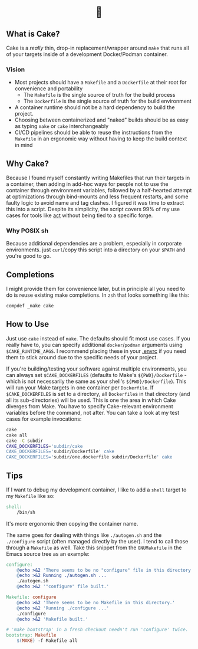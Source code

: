 <h1 align="center"> 🍰 </h1>

## What is Cake?
Cake is a *really* thin, drop-in replacement/wrapper around `make` that runs all
of your targets inside of a development Docker/Podman container.

### Vision
- Most projects should have a `Makefile` and a `Dockerfile` at their root for
  convenience and portability
  - The `Makefile` is the single source of truth for the build process
  - The `Dockerfile` is the single source of truth for the build environment
- A container runtime should not be a hard dependency to build the project.
- Choosing between containerized and "naked" builds should be as easy as typing
  `make` or `cake` interchangeably 
- CI/CD pipelines should be able to reuse the instructions from the `Makefile`
  in an ergonomic way without having to keep the build context in mind
    
## Why Cake?
Because I found myself constantly writing Makefiles that run their targets in a
container, then adding in add-hoc ways for people not to use the container
through environment variables, followed by a half-hearted attempt at
optimizations through bind-mounts and less frequent restarts, and some faulty
logic to avoid name and tag clashes. I figured it was time to extract this into
a script. Despite its simplicity, the script covers 99% of my use cases for
tools like [act](https://github.com/nektos/act) without being tied to a specific
forge.

### Why POSIX sh
Because additional dependencies are a problem, especially in corporate
environments. just `curl`/copy this script into a directory on your `$PATH` and
you're good to go.

## Completions
I might provide them for convenience later, but in principle all you need to do
is reuse existing make completions. In `zsh` that looks something like this:
``` zsh
compdef _make cake
```

## How to Use
Just use `cake` instead of `make`. The defaults should fit most use cases. If
you really have to, you can specify additional `docker`/`podman` arguments using
`$CAKE_RUNTIME_ARGS`. I recommend placing these in your
[.envrc](https://direnv.net/) if you need them to stick around due to the
specific needs of your project.

If you're building/testing your software against multiple environments, you can
always set `$CAKE_DOCKERFILES` (defaults to Make's `${PWD}/Dockerfile` - which
is not necessarily the same as your shell's `${PWD}/Dockerfile`). This will run
your Make targets in one container per `Dockerfile`. If `$CAKE_DOCKERFILES` is
set to a directory, all `Dockerfile`s in that directory (and all its
sub-directories) will be used. This is one the area in which Cake diverges from
Make. You have to specify Cake-relevant environment variables before the
command, not after. You can take a look at my test cases for example
invocations:

``` sh
cake
cake all
cake -C subdir
CAKE_DOCKERFILES='subdir/cake
CAKE_DOCKERFILES='subdir/Dockerfile' cake
CAKE_DOCKERFILES='subdir/one.dockerfile subdir/Dockerfile' cake
```


## Tips

If I want to debug my development container, I like to add a `shell` target
to my `Makefile` like so:
``` makefile
shell:
    /bin/sh
```
It's more ergonomic then copying the container name.


The same goes for dealing with things like `./autogen.sh` and the `./configure`
script (often managed directly by the user). I tend to call those through a
`Makefile` as well. Take this snippet from the `GNUMakefile` in the Emacs source
tree as an example:

``` makefile
configure:
	@echo >&2 'There seems to be no "configure" file in this directory.'
	@echo >&2 Running ./autogen.sh ...
	./autogen.sh
	@echo >&2 '"configure" file built.'

Makefile: configure
	@echo >&2 'There seems to be no Makefile in this directory.'
	@echo >&2 'Running ./configure ...'
	./configure
	@echo >&2 'Makefile built.'

# 'make bootstrap' in a fresh checkout needn't run 'configure' twice.
bootstrap: Makefile
	$(MAKE) -f Makefile all
```

